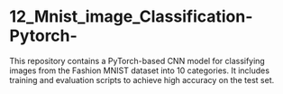 # 12_Mnist_image_Classification-Pytorch-
This repository contains a PyTorch-based CNN model for classifying images from the Fashion MNIST dataset into 10 categories. It includes training and evaluation scripts to achieve high accuracy on the test set.
